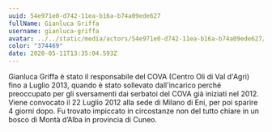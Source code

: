 ```yaml
---
uuid: 54e971e0-d742-11ea-b16a-b74a09ede627
fullName: Gianluca Griffa
username: gianluca-griffa
avatar: ../../static/media/actors/54e971e0-d742-11ea-b16a-b74a09ede627/gianluca-griffa.jpg
color: "374469"
date: 2020-05-11T13:35:04.593Z
---
```


Gianluca Griffa è stato il responsabile del COVA (Centro Oli di Val d'Agri) fino a Luglio 2013, quando è stato sollevato dall'incarico perché preoccupato per gli sversamenti dai serbatoi del COVA già iniziati nel 2012.
Viene convocato il 22 Luglio 2012 alla sede di Milano di Eni, per poi sparire 4 giorni dopo.
Fu trovato impiccato in circostanze non del tutto chiare in un bosco di Montà d’Alba in provincia di Cuneo.